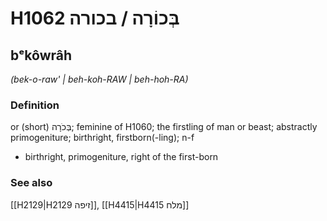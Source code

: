# H1062 בְּכוֹרָה / בכורה

## bᵉkôwrâh

_(bek-o-raw' | beh-koh-RAW | beh-hoh-RA)_

### Definition

or (short) בְּכֹרָה; feminine of H1060; the firstling of man or beast; abstractly primogeniture; birthright, firstborn(-ling); n-f

- birthright, primogeniture, right of the first-born

### See also

[[H2129|H2129 זיפה]], [[H4415|H4415 מלח]]
